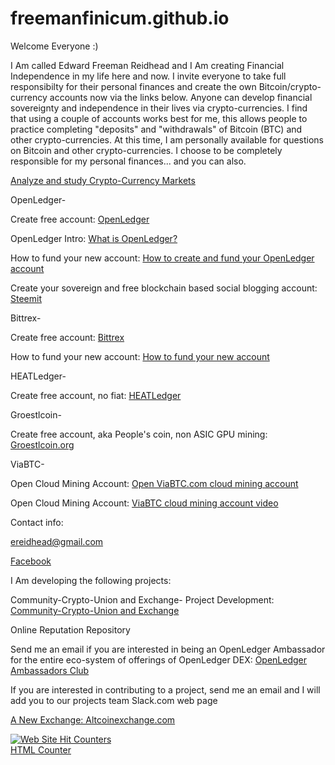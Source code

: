 # freemanfinicum.github.io


Welcome Everyone :)

I Am called Edward Freeman Reidhead and I Am creating Financial Independence in my life here and now.  I invite everyone to take full responsibilty for their personal finances and create the own Bitcoin/crypto-currency accounts now via the links below.  Anyone can develop financial sovereignty and independence in their lives via crypto-currencies.  I find that using a couple of accounts works best for me, this allows people to practice completing "deposits" and "withdrawals" of Bitcoin (BTC) and other crypto-currencies.  At this time, I am personally available for questions on Bitcoin and other crypto-currencies.  I choose to be completely responsible for my personal finances... and you can also.


<a href="https://coinmarketcap.com/all/views/all/" target="_blank">Analyze and study Crypto-Currency Markets</a>


OpenLedger-


Create free account:   <a href="https://bitshares.openledger.info?r=community-crypto-union" target="_blank">OpenLedger</a>                                                         

OpenLedger Intro:   <a href="https://www.youtube.com/watch?v=JG_XiOdbum8" target="_blank">What is OpenLedger?</a>

How to fund your new account:   <a href="https://www.youtube.com/watch?v=B050uCS7NbI" target="_blank">How to create and fund your OpenLedger account</a>

Create your sovereign and free blockchain based social blogging account:    <a href="https://steemit.com/" target="_blank">Steemit</a>


Bittrex-


Create free account:   <a href="https://bittrex.com/Account/Register" target="_blank">Bittrex</a>

How to fund your new account:   <a href="https://www.youtube.com/watch?v=ITUX4W6Ig2w" target="_blank">How to fund your new account</a>


HEATLedger-


Create free account, no fiat:   <a href="http://www.heatledger.com/" target="_blank">HEATLedger</a>


Groestlcoin-


Create free account, aka People's coin, non ASIC GPU mining:   <a href="http://www.groestlcoin.org/" target="_blank">Groestlcoin.org</a>   


ViaBTC-


Open Cloud Mining Account:   <a href="https://pool.viabtc.com/?r=34262" target="_blank">Open ViaBTC.com cloud mining account</a>


Open Cloud Mining Account:   <a href="https://www.youtube.com/watch?v=3Ld5L4VIpRA" target="_blank">ViaBTC cloud mining account video</a>



Contact info:


<a href="ereidhead@gmail.com" target="_blank">ereidhead@gmail.com</a>


<a href="www.facebook.com/edward.reidhead.1" target="_blank">Facebook</a>


I Am developing the following projects:

Community-Crypto-Union and Exchange- Project Development:   <a href="https://github.com/freemanfinicum/community-crypto-union/" target="_blank">Community-Crypto-Union and Exchange</a>

Online Reputation Repository

Send me an email if you are interested in being an OpenLedger Ambassador for the entire eco-system of offerings of OpenLedger DEX:   <a href="https://steemit.com/blockchain/@bloggersclub/openledger-aps-is-hiring-country-ambassadors" target="_blank">OpenLedger Ambassadors Club</a>

If you are interested in contributing to a project, send me an email and I will add you to our projects team Slack.com web page


<a href="http://www.altcoinexchange.com?kid=H2CEY" target="_blank">A New Exchange: Altcoinexchange.com</a>



<a href="http://www.easycounter.com/">
<img src="//www.easycounter.com/counter.php?reidhead"
border="0" alt="Web Site Hit Counters"></a>
<br><a href="http://www.easycounter.com/">HTML Counter</a>


